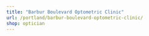 ```yaml
---
title: "Barbur Boulevard Optometric Clinic"
url: /portland/barbur-boulevard-optometric-clinic/
shop: optician
---
```


